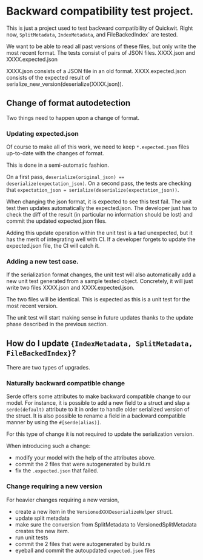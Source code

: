 # Backward compatibility test project.

This is just a project used to test backward compatibility of Quickwit.
Right now, `SplitMetadata`, `IndexMetadata`, and FileBackedIndex` are tested.

We want to be able to read all past versions of these files, but only write the most recent format.
The tests consist of pairs of JSON files.
XXXX.json and XXXX.expected.json

XXXX.json consists of a JSON file in an old format.
XXXX.expected.json consists of the expected result of
serialize_new_version(deserialize(XXXX.json)).

## Change of format autodetection

Two things need to happen upon a change of format.

### Updating expected.json

Of course to make all of this work, we need to keep `*.expected.json` files up-to-date
with the changes of format.

This is done in a semi-automatic fashion.

On a first pass, `deserialize(original_json) == deserialize(expectation_json)`.
On a second pass, the tests are checking that `expectation_json = serialize(deserialize(expectation_json))`.

When changing the json format, it is expected to see this test fail.
The unit test then updates automatically the expected.json. The developer just has to
check the diff of the result (in particular no information should be lost) and commit the updated expected.json
files.

Adding this update operation within the unit test is a tad unexpected, but it has the merit of
integrating well with CI. If a developer forgets to update the expected.json file,
the CI will catch it.

### Adding a new test case.

If the serialization format changes, the unit test will also automatically add
a new unit test generated from a sample tested object.
Concretely, it will just write two files XXXX.json and XXXX.expected.json.

The two files will be identical. This is expected as this is a unit test for the
most recent version.

The unit test will start making sense in future updates thanks to the update phase
described in the previous section.

## How do I update `{IndexMetadata, SplitMetadata, FileBackedIndex}`?

There are two types of upgrades.

### Naturally backward compatible change

Serde offers some attributes to make backward compatible change to our model.
For instance, it is possible to add a new field to a struct and slap
a `serde(default)` attribute to it in order to handle older serialized version of the
struct.
It is also possible to rename a field in a backward compatible manner
by using the `#[serde(alias)]`.

For this type of change it is not required to update the serialization version.

When introducing such a change:
- modify your model with the help of the attributes above.
- commit the 2 files that were autogenerated by build.rs
- fix the `.expected.json` that failed.

### Change requiring a new version

For heavier changes requiring a new version,

- create a new item in the `VersionedXXXDeserializeHelper` struct.
- update split metadata
- make sure the conversion from SplitMetadata to VersionedSplitMetadata creates the new item.
- run unit tests
- commit the 2 files that were autogenerated by build.rs
- eyeball and commit the autoupdated `expected.json` files
